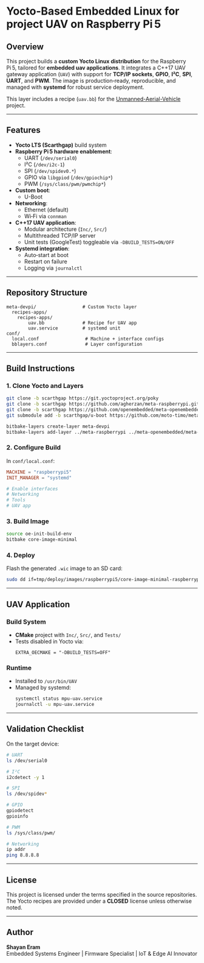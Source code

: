 # Yocto‑Based Embedded Linux for project UAV on Raspberry Pi 5

## Overview
This project builds a **custom Yocto Linux distribution** for the Raspberry Pi 5, tailored for **embedded uav applications**. It integrates a C++17 UAV gateway application (`UAV`) with support for **TCP/IP sockets**, **GPIO**, **I²C**, **SPI**, **UART**, and **PWM**. The image is production‑ready, reproducible, and managed with **systemd** for robust service deployment.

This layer includes a recipe (`uav.bb`) for the [Unmanned-Aerial-Vehicle](https://github.com/ShayanEram/MPU_Unmanned-Aerial-Vehicle) project.

---

## Features
- **Yocto LTS (Scarthgap)** build system  
- **Raspberry Pi 5 hardware enablement**:
  - UART (`/dev/serial0`)
  - I²C (`/dev/i2c-1`)
  - SPI (`/dev/spidev0.*`)
  - GPIO via `libgpiod` (`/dev/gpiochip*`)
  - PWM (`/sys/class/pwm/pwmchip*`)
- **Custom boot**:
  - U-Boot
- **Networking**:
  - Ethernet (default)
  - Wi‑Fi via `connman`
- **C++17 UAV application**:
  - Modular architecture (`Inc/`, `Src/`)
  - Multithreaded TCP/IP server
  - Unit tests (GoogleTest) toggleable via `-DBUILD_TESTS=ON/OFF`
- **Systemd integration**:
  - Auto‑start at boot
  - Restart on failure
  - Logging via `journalctl`

---

## Repository Structure
```
meta-devpi/                 # Custom Yocto layer
  recipes-apps/
    recipes-apps/
        uav.bb              # Recipe for UAV app
        uav.service         # systemd unit
conf/
  local.conf                 # Machine + interface configs
  bblayers.conf              # Layer configuration
```

---

## Build Instructions

### 1. Clone Yocto and Layers
```bash
git clone -b scarthgap https://git.yoctoproject.org/poky
git clone -b scarthgap https://github.com/agherzan/meta-raspberrypi.git
git clone -b scarthgap https://github.com/openembedded/meta-openembedded.git
git submodule add -b scarthgap/u-boot https://github.com/moto-timo/meta-lts-mixins.git meta-lts-mixins

bitbake-layers create-layer meta-devpi
bitbake-layers add-layer ../meta-raspberrypi ../meta-openembedded/meta-oe ../meta-devpi ../meta-lts-mixins
```

### 2. Configure Build
In `conf/local.conf`:
```conf
MACHINE = "raspberrypi5"
INIT_MANAGER = "systemd"

# Enable interfaces
# Networking
# Tools
# UAV app

```

### 3. Build Image
```bash
source oe-init-build-env
bitbake core-image-minimal
```

### 4. Deploy
Flash the generated `.wic` image to an SD card:
```bash
sudo dd if=tmp/deploy/images/raspberrypi5/core-image-minimal-raspberrypi5.wic of=/dev/sdX bs=4M status=progress
```

---

## UAV Application

### Build System
- **CMake** project with `Inc/`, `Src/`, and `Tests/`
- Tests disabled in Yocto via:
  ```bitbake
  EXTRA_OECMAKE = "-DBUILD_TESTS=OFF"
  ```

### Runtime
- Installed to `/usr/bin/UAV`
- Managed by systemd:
  ```bash
  systemctl status mpu-uav.service
  journalctl -u mpu-uav.service
  ```

---

## Validation Checklist
On the target device:
```bash
# UART
ls /dev/serial0

# I²C
i2cdetect -y 1

# SPI
ls /dev/spidev*

# GPIO
gpiodetect
gpioinfo

# PWM
ls /sys/class/pwm/

# Networking
ip addr
ping 8.8.8.8
```

---

## License
This project is licensed under the terms specified in the source repositories. The Yocto recipes are provided under a **CLOSED** license unless otherwise noted.

---

## Author
**Shayan Eram**  
Embedded Systems Engineer | Firmware Specialist | IoT & Edge AI Innovator  
